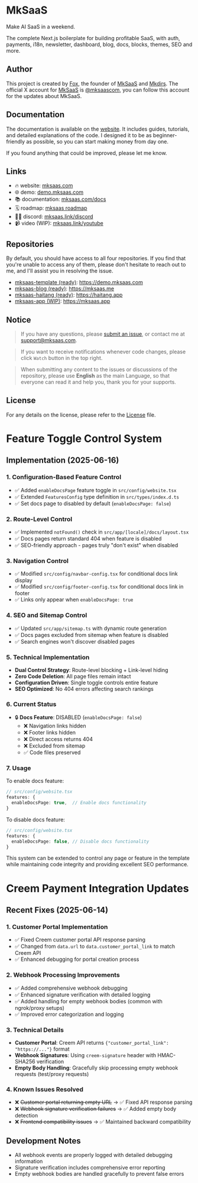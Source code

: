 # MkSaaS

Make AI SaaS in a weekend.

The complete Next.js boilerplate for building profitable SaaS, with auth, payments, i18n, newsletter, dashboard, blog, docs, blocks, themes, SEO and more.

## Author

This project is created by [Fox](https://x.com/indie_maker_fox), the founder of [MkSaaS](https://mksaas.com) and [Mkdirs](https://mkdirs.com). The official X account for [MkSaaS](https://mksaas.com) is [@mksaascom](https://x.com/mksaascom), you can follow this account for the updates about MkSaaS.

## Documentation

The documentation is available on the [website](https://mksaas.com/docs). It includes guides, tutorials, and detailed explanations of the code. I designed it to be as beginner-friendly as possible, so you can start making money from day one.

If you found anything that could be improved, please let me know.

## Links

- 🔥 website: [mksaas.com](https://mksaas.com)
- 🌐 demo: [demo.mksaas.com](https://demo.mksaas.com)
- 📚 documentation: [mksaas.com/docs](https://mksaas.com/docs)
- 🗓️ roadmap: [mksaas roadmap](https://mksaas.link/roadmap)
- 👨‍💻 discord: [mksaas.link/discord](https://mksaas.link/discord)
- 📹 video (WIP): [mksaas.link/youtube](https://mksaas.link/youtube)

## Repositories

By default, you should have access to all four repositories. If you find that you're unable to access any of them, please don't hesitate to reach out to me, and I'll assist you in resolving the issue.

- [mksaas-template (ready)](https://github.com/MkSaaSHQ/mksaas-template): https://demo.mksaas.com
- [mksaas-blog (ready)](https://github.com/MkSaaSHQ/mksaas-blog): https://mksaas.me
- [mksaas-haitang (ready)](https://github.com/MkSaaSHQ/mksaas-haitang): https://haitang.app
- [mksaas-app (WIP)](https://github.com/MkSaaSHQ/mksaas-app): https://mksaas.app

## Notice

> If you have any questions, please [submit an issue](https://github.com/MkSaaSHQ/mksaas-template/issues/new), or contact me at [support@mksaas.com](mailto:support@mksaas.com).

> If you want to receive notifications whenever code changes, please click `Watch` button in the top right.

> When submitting any content to the issues or discussions of the repository, please use **English** as the main Language, so that everyone can read it and help you, thank you for your supports.

## License

For any details on the license, please refer to the [License](LICENSE) file.

# Feature Toggle Control System

## Implementation (2025-06-16)

### 1. Configuration-Based Feature Control
- ✅ Added `enableDocsPage` feature toggle in `src/config/website.tsx`
- ✅ Extended `FeaturesConfig` type definition in `src/types/index.d.ts`
- ✅ Set docs page to disabled by default (`enableDocsPage: false`)

### 2. Route-Level Control
- ✅ Implemented `notFound()` check in `src/app/[locale]/docs/layout.tsx`
- ✅ Docs pages return standard 404 when feature is disabled
- ✅ SEO-friendly approach - pages truly "don't exist" when disabled

### 3. Navigation Control
- ✅ Modified `src/config/navbar-config.tsx` for conditional docs link display
- ✅ Modified `src/config/footer-config.tsx` for conditional docs link in footer
- ✅ Links only appear when `enableDocsPage: true`

### 4. SEO and Sitemap Control
- ✅ Updated `src/app/sitemap.ts` with dynamic route generation
- ✅ Docs pages excluded from sitemap when feature is disabled
- ✅ Search engines won't discover disabled pages

### 5. Technical Implementation
- **Dual Control Strategy**: Route-level blocking + Link-level hiding
- **Zero Code Deletion**: All page files remain intact
- **Configuration Driven**: Single toggle controls entire feature
- **SEO Optimized**: No 404 errors affecting search rankings

### 6. Current Status
- 🔒 **Docs Feature**: DISABLED (`enableDocsPage: false`)
  - ❌ Navigation links hidden
  - ❌ Footer links hidden  
  - ❌ Direct access returns 404
  - ❌ Excluded from sitemap
  - ✅ Code files preserved

### 7. Usage
To enable docs feature:
```typescript
// src/config/website.tsx
features: {
  enableDocsPage: true,  // Enable docs functionality
}
```

To disable docs feature:
```typescript
// src/config/website.tsx
features: {
  enableDocsPage: false, // Disable docs functionality
}
```

This system can be extended to control any page or feature in the template while maintaining code integrity and providing excellent SEO performance.

# Creem Payment Integration Updates

## Recent Fixes (2025-06-14)

### 1. Customer Portal Implementation
- ✅ Fixed Creem customer portal API response parsing
- ✅ Changed from `data.url` to `data.customer_portal_link` to match Creem API
- ✅ Enhanced debugging for portal creation process

### 2. Webhook Processing Improvements  
- ✅ Added comprehensive webhook debugging
- ✅ Enhanced signature verification with detailed logging
- ✅ Added handling for empty webhook bodies (common with ngrok/proxy setups)
- ✅ Improved error categorization and logging

### 3. Technical Details
- **Customer Portal**: Creem API returns `{"customer_portal_link": "https://..."}` format
- **Webhook Signatures**: Using `creem-signature` header with HMAC-SHA256 verification
- **Empty Body Handling**: Gracefully skip processing empty webhook requests (test/proxy requests)

### 4. Known Issues Resolved
- ❌ ~~Customer portal returning empty URL~~ → ✅ Fixed API response parsing
- ❌ ~~Webhook signature verification failures~~ → ✅ Added empty body detection
- ❌ ~~Frontend compatibility issues~~ → ✅ Maintained backward compatibility

## Development Notes
- All webhook events are properly logged with detailed debugging information
- Signature verification includes comprehensive error reporting
- Empty webhook bodies are handled gracefully to prevent false errors
